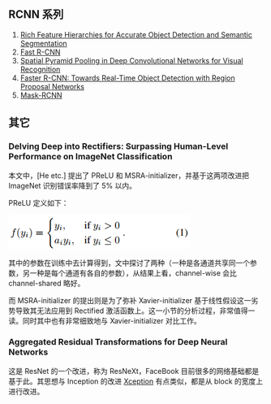 ## RCNN 系列

1. [Rich Feature Hierarchies for Accurate Object Detection and Semantic Segmentation](https://arxiv.org/pdf/1311.2524.pdf)
2. [Fast R-CNN](https://arxiv.org/pdf/1504.08083.pdf)
3. [Spatial Pyramid Pooling in Deep Convolutional Networks for Visual Recognition](https://arxiv.org/pdf/1406.4729.pdf)
3. [Faster R-CNN: Towards Real-Time Object Detection with Region Proposal Networks](https://arxiv.org/pdf/1506.01497.pdf)
3. [Mask-RCNN](https://arxiv.org/pdf/1703.06870.pdf)

## 其它

### Delving Deep into Rectifiers: Surpassing Human-Level Performance on ImageNet Classification

本文中，[He etc.] 提出了 PReLU 和 MSRA-initializer，并基于这两项改进把 ImageNet 识别错误率降到了 5% 以内。

PReLU 定义如下：

![](imgs/PReLU.jpg)

其中的参数在训练中去计算得到，文中探讨了两种（一种是各通道共享同一个参数，另一种是每个通道有各自的参数），从结果上看，channel-wise 会比 channel-shared 略好。

而 MSRA-initializer 的提出则是为了弥补 Xavier-initializer 基于线性假设这一劣势导致其无法应用到 Rectified 激活函数上。这一小节的分析过程，非常值得一读。同时其中也有非常细致地与 Xavier-initializer 对比工作。

### Aggregated Residual Transformations for Deep Neural Networks

这是 ResNet 的一个改进，称为 ResNeXt，FaceBook 目前很多的网络基础都是基于此。其思想与 Inception 的改进 [Xception](https://arxiv.org/abs/1610.02357) 有点类似，都是从 block 的宽度上进行改进。